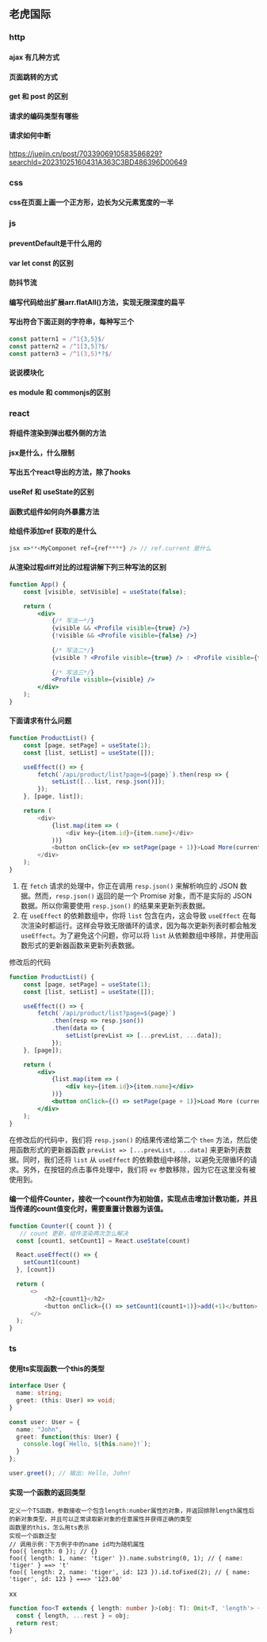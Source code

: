 ## 老虎国际

### http

#### ajax 有几种方式

#### 页面跳转的方式

#### get 和 post 的区别

#### 请求的编码类型有哪些

#### 请求如何中断

https://juejin.cn/post/7033906910583586829?searchId=20231025160431A363C3BD486396D00649

### css

#### css在页面上画一个正方形，边长为父元素宽度的一半

### js

#### preventDefault是干什么用的

#### var let const 的区别

#### 防抖节流

#### 编写代码给出扩展arr.flatAll()方法，实现无限深度的扁平

#### 写出符合下面正则的字符串，每种写三个

```js
const pattern1 = /^1{3,5}$/
const pattern2 = /^1[3,5]?$/
const pattern3 = /^1(3,5)*?$/
```

#### 说说模块化

#### es module 和 commonjs的区别

### react

#### 将组件渲染到弹出框外侧的方法

#### jsx是什么，什么限制

#### 写出五个react导出的方法，除了hooks

#### useRef 和 useState的区别

#### 函数式组件如何向外暴露方法

#### 给组件添加ref 获取的是什么

```js
jsx =>**<MyComponet ref={ref****} /> // ref.current 是什么
```

#### 从渲染过程diff对比的过程讲解下列三种写法的区别

```jsx
function App() {
    const [visible, setVisible] = useState(false);

    return (
        <div>
            {/* 写法一*/}
            {visible && <Profile visible={true} />}
            {!visible && <Profile visible={false} />}
            
            {/* 写法二*/}
            {visible ? <Profile visible={true} /> : <Profile visible={false} />}
            
            {/* 写法三*/}
            <Profile visible={visible} />
        </div>
    );
}
```

#### 下面请求有什么问题

```js
function ProductList() {
    const [page, setPage] = useState(1);
    const [list, setList] = useState([]);

    useEffect(() => {
        fetch(`/api/product/list?page=${page}`).then(resp => {
            setList([...list, resp.json()]);
        });
    }, [page, list]);

    return (
        <div>
            {list.map(item => (
                <div key={item.id}>{item.name}</div>
            ))}
            <button onClick={ev => setPage(page + 1)}>Load More(current page {page})</button>
        </div>
    );
}
```

1. 在 `fetch` 请求的处理中，你正在调用 `resp.json()` 来解析响应的 JSON 数据。然而，`resp.json()` 返回的是一个 Promise 对象，而不是实际的 JSON 数据。所以你需要使用 `resp.json()` 的结果来更新列表数据。
2. 在 `useEffect` 的依赖数组中，你将 `list` 包含在内，这会导致 `useEffect` 在每次渲染时都运行。这样会导致无限循环的请求，因为每次更新列表时都会触发 `useEffect`。为了避免这个问题，你可以将 `list` 从依赖数组中移除，并使用函数形式的更新器函数来更新列表数据。

修改后的代码

```jsx
function ProductList() {
    const [page, setPage] = useState(1);
    const [list, setList] = useState([]);

    useEffect(() => {
        fetch(`/api/product/list?page=${page}`)
            .then(resp => resp.json())
            .then(data => {
                setList(prevList => [...prevList, ...data]);
            });
    }, [page]);

    return (
        <div>
            {list.map(item => (
                <div key={item.id}>{item.name}</div>
            ))}
            <button onClick={() => setPage(page + 1)}>Load More (current page {page})</button>
        </div>
    );
}
```

在修改后的代码中，我们将 `resp.json()` 的结果传递给第二个 `then` 方法，然后使用函数形式的更新器函数 `prevList => [...prevList, ...data]` 来更新列表数据。同时，我们还将 `list` 从 `useEffect` 的依赖数组中移除，以避免无限循环的请求。另外，在按钮的点击事件处理中，我们将 `ev` 参数移除，因为它在这里没有被使用到。

#### 编一个组件Counter，接收一个count作为初始值，实现点击增加计数功能，并且当传递的count值变化时，需要重置计数器为该值。

```js
function Counter({ count }) {
   // count 更新，组件渲染两次怎么解决
  const [count1, setCount1] = React.useState(count)

  React.useEffect(() => {
  	setCount1(count)
  }, [count])

  return (
      <>
          <h2>{count1}</h2>
          <button onClick={() => setCount1(count1+1)}>add(+1)</button>
      </>
  );
}
```

### ts

#### 使用ts实现函数一个this的类型

```ts
interface User {
  name: string;
  greet: (this: User) => void;
}

const user: User = {
  name: "John",
  greet: function(this: User) {
    console.log(`Hello, ${this.name}!`);
  }
};

user.greet(); // 输出: Hello, John!
```



#### 实现一个函数的返回类型

```
定义一个TS函数，参数接收一个包含length:number属性的对象，并返回排除length属性后的新对象类型，并且可以正常读取新对象的任意属性并获得正确的类型
函数里的this，怎么用ts表示
实现一个函数泛型
// 调用示例：下方例子中的name id均为随机属性
foo({ length: 0 }); // {}
foo({ length: 1, name: 'tiger' }).name.substring(0, 1); // { name: 'tiger' } ==> 't'
foo({ length: 2, name: 'tiger', id: 123 }).id.toFixed(2); // { name: 'tiger', id: 123 } ===> '123.00'
```

xx

```ts
function foo<T extends { length: number }>(obj: T): Omit<T, 'length'> {
  const { length, ...rest } = obj;
  return rest;
}
```



